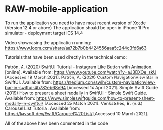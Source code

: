 # RAW-mobile-application

To run the application you need to have most recent version of Xcode (Version 12.4 or above)
The application should be open in iPhone 11 Pro simulator - deployment target iOS 14.4

Video showcasing the application running:
https://www.loom.com/share/aa72b7b0b4424556aaa5c244c3fd6a63 


Tutorials that have been used directly in the technical demo:

Patrón, A. (2020) SwiftUI Tutorial - Instagram Like Button with Animation. [online]. Available from: https://www.youtube.com/watch?v=aJ3DXOe_skU [Accessed 18 March 2021].
Patrón, A. (2020) Custom NavigationView Bar in SwiftUI. Available from: https://medium.com/swlh/custom-navigationview-bar-in-swiftui-4b782eb68e94 [Accessed 14 April 2021].
Simple Swift Guide (2019) How to present a sheet modally in SwiftUI - Simple Swift Guide. Available from: https://www.simpleswiftguide.com/how-to-present-sheet-modally-in-swiftui/ [Accessed 25 Match 2021].
Venkatshes, B. (n.d.) Carousel List Tutorial. Available from: https://kavsoft.dev/Swift/Carousel%20List/ [Accessed 10 March 2021].

All of the above have been commented in the code 
